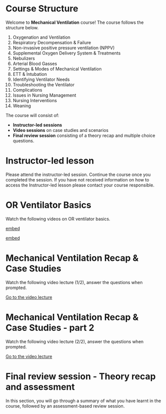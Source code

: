 # Course Structure

Welcome to **Mechanical Ventilation** course! The course follows the structure below.

1. Oxygenation and Ventilation
2. Respiratory Decompensation & Failure
3. Non-invasive positive pressure ventilation (NPPV)
4. Supplemental Oxygen Delivery System & Treatments
5. Nebulizers
6. Arterial Blood Gasses 
8. Settings & Modes of Mechanical Ventilation
9. ETT & Intubation
10. Identifying Ventilator Needs
11. Troubleshooting the Ventilator
12. Complications
13. Issues in Nursing Management
14. Nursing Interventions
15. Weaning


The course will consist of:
* **Instructor-led sessions**
* **Video sessions** on case studies and scenarios
* **Final review session** consisting of a theory recap and multiple choice questions.

# Instructor-led lesson
Please attend the instructor-led session. Continue the course once you completed the session.
If you have not received information on how to access the Instructor-led lesson please contact your course responsible.

# OR Ventilator Basics

Watch the following videos on OR ventilator basics.

[embed](https://www.youtube.com/watch?v=v2VKYq4OU9c&list=PLCT7BA-HcHljIaDw56FoqWILbqGCIxsmG&index=2)

[embed](https://www.youtube.com/watch?v=CZZW7uLXtpE&list=PLCT7BA-HcHljIaDw56FoqWILbqGCIxsmG&index=4)


# Mechanical Ventilation Recap & Case Studies

Watch the following video lecture (1/2), answer the questions when prompted.

[Go to the video lecture](https://covid19.sccm.org/Presentations/Mechanical-Ventilation1/story_html5.html?lms=1)


# Mechanical Ventilation Recap & Case Studies - part 2

Watch the following video lecture (2/2), answer the questions when prompted.

[Go to the video lecture](https://covid19.sccm.org/Presentations/Mechanical-Ventilation2/story_html5.html?lms=1)

# Final review session - Theory recap and assessment

In this section, you will go through a summary of what you have learnt in the course, followed by an assessment-based review session.
